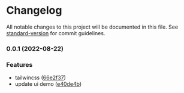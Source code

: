 # Changelog

All notable changes to this project will be documented in this file. See [standard-version](https://github.com/conventional-changelog/standard-version) for commit guidelines.

### 0.0.1 (2022-08-22)


### Features

* tailwincss ([66e2f37](https://github.com/chalermporn/next-ts-app/commit/66e2f37fcaee3776ddd4c9f66f605a23d1fcbf84))
* update ui demo ([e40de4b](https://github.com/chalermporn/next-ts-app/commit/e40de4b451a05ae98d7e69fa9d4918210923b0f8))
